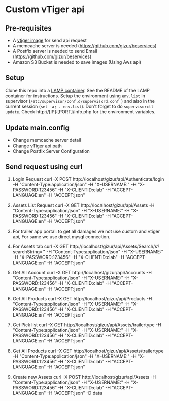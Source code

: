 Custom vTiger api
==================

Pre-requisites
--------------

 * A [vtiger image](https://clabvtigerdev.gizur.com/vtigercrm) for send api request
 * A memcache server is needed (https://github.com/gizur/beservices)
 * A Postfix server is needed to send Email (https://github.com/gizur/beservices)
 * Amazon S3 Bucket is needed to save images (Using Aws api)


Setup
-----------------

Clone this repo into a [LAMP container](https://github.com/colmsjo/docker-lamp).
See the README of the LAMP container for instructions. Setup the environment
using `env.list` in supervisor (`/etc/supervisor/conf.d/supervisord.conf `)
and also in the current session (`set -a; . env.list`). Don't forget to do
`supervisorctl update`. Check http://[IP]:[PORT]/info.php for the environment
variables.


Update main.config
------------------

* Change memcache server detail
* Change vTiger api path
* Change Postfix Server Configuration


Send request using curl
-------------------------

1. Login Request
  curl -X POST http://localhost/gizur/api/Authenticate/login
  -H "Content-Type:application/json" -H "X-USERNAME:<username>"
  -H "X-PASSWORD:123456" -H "X-CLIENTID:clab" -H "ACCEPT-LANGUAGE:en" -H "ACCEPT:json"

2. Assets List Request
  curl -X GET http://localhost/gizur/api/Assets
  -H "Content-Type:application/json" -H "X-USERNAME:<username>"
  -H "X-PASSWORD:123456" -H "X-CLIENTID:clab" -H "ACCEPT-LANGUAGE:en" -H "ACCEPT:json"

3. For trailer app portal: to get all damages we not use custom and vtiger api, For same we use direct mysql connection.


4. For Assets tab
  curl -X GET http://localhost/gizur/api/Assets/Search/s?searchString=''
  -H "Content-Type:application/json" -H "X-USERNAME:<username>"
  -H "X-PASSWORD:123456" -H "X-CLIENTID:clab" -H "ACCEPT-LANGUAGE:en" -H "ACCEPT:json"

5. Get All Account
  curl -X GET http://localhost/gizur/api/Accounts
  -H "Content-Type:application/json" -H "X-USERNAME:<username>"
  -H "X-PASSWORD:123456" -H "X-CLIENTID:clab" -H "ACCEPT-LANGUAGE:en" -H "ACCEPT:json"

6. Get All Products
  curl -X GET http://localhost/gizur/api/Products
  -H "Content-Type:application/json" -H "X-USERNAME:<username>"
  -H "X-PASSWORD:123456" -H "X-CLIENTID:clab" -H "ACCEPT-LANGUAGE:en" -H "ACCEPT:json"

7. Get Pick list
  curl -X GET http://localhost/gizur/api/Assets/trailertype
  -H "Content-Type:application/json" -H "X-USERNAME:<username>"
  -H "X-PASSWORD:123456" -H "X-CLIENTID:clab" -H "ACCEPT-LANGUAGE:en" -H "ACCEPT:json"

8. Get All Products
  curl -X GET http://localhost/gizur/api/Assets/trailertype
  -H "Content-Type:application/json" -H "X-USERNAME:<username>"
  -H "X-PASSWORD:123456" -H "X-CLIENTID:clab" -H "ACCEPT-LANGUAGE:en" -H "ACCEPT:json"

9. Create new Assets
  curl -X POST http://localhost/gizur/api/Assets
  -H "Content-Type:application/json" -H "X-USERNAME:<username>"
  -H "X-PASSWORD:123456" -H "X-CLIENTID:clab" -H "ACCEPT-LANGUAGE:en" -H "ACCEPT:json"
  -D data
